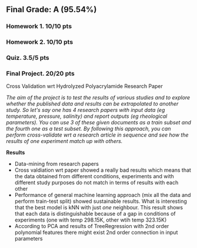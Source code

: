 ## Final Grade: A (95.54%)

### Homework 1. 10/10 pts

### Homework 2. 10/10 pts

### Quiz. 3.5/5 pts

### Final Project. 20/20 pts

Cross Validation wrt Hydrolyzed Polyacrylamide Research Paper

*The aim of the project is to test the results of various studies and to explore whether the published data and results can be extrapolated to another study. So let's say one has 4 research papers with input data (eg temperature, pressure, salinity) and report outputs (eg rheological parameters). You can use 3 of these given documents as a train subset and the fourth one as a test subset. By following this approach, you can perform cross-validate wrt a research article in sequence and see how the results of one experiment match up with others.*

**Results**

 - Data-mining from research papers
 - Cross valdiation wrt paper showed a really bad results which means that the data obtained from different conditions, experiments and with different study purposes do not match in terms of results with each other
 - Performance of general machine learning approach (mix all the data and perform train-test split) showed sustainable results. What is interesting that the best model is kNN with just *one* neighbour. This result shows that each data is distinguishable because of a gap in conditions of experiments (one with temp 298.15K, other wtih temp 323.15K)
 - According to PCA and results of TreeRegression with 2nd order polynomial features there might exist 2nd order connection in input parameters 